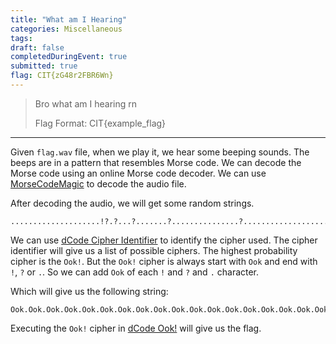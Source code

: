 ```yaml
---
title: "What am I Hearing"
categories: Miscellaneous
tags: 
draft: false
completedDuringEvent: true
submitted: true
flag: CIT{zG48r2FBR6Wn}
---
```

> Bro what am I hearing rn
>
> Flag Format: CIT{example_flag}

---

Given `flag.wav` file, when we play it, we hear some beeping sounds. The beeps are in a pattern that resembles Morse code. We can decode the Morse code using an online Morse code decoder. We can use [MorseCodeMagic](https://morsecodemagic.com/morse-code-audio-decoder/) to decode the audio file.

After decoding the audio, we will get some random strings. 

```
....................!?.?...?.......?...............?....................?.?.?.?.!!?!.?.?.?!!!!!!!.............!.......................!..?..............................................!.!!!.?.!!!!!!!!!!!!!!!!!!!!!!!!!!!.!!!!!!!!!!!!!!!!!!!!!!!!!!!!!!!!!!!!!!!.........!..?!!!!!!!!!!!!!!!!!.?.!!!!!!!!!!!!!.........................................!.!!!!!!!!!.................................!.?.................................................!..?..........!..?!!!!!!!!!...............................!.
```

We can use [dCode Cipher Identifier](https://www.dcode.fr/cipher-identifier) to identify the cipher used. The cipher identifier will give us a list of possible ciphers. The highest probability cipher is the `Ook!`. But the `Ook!` cipher is always start with `Ook` and end with `!`, `?` or `.`. So we can add `Ook` of each `!` and `?` and `.` character.

Which will give us the following string:

```
Ook.Ook.Ook.Ook.Ook.Ook.Ook.Ook.Ook.Ook.Ook.Ook.Ook.Ook.Ook.Ook.Ook.Ook.Ook.Ook.Ook!Ook.Ook.Ook.Ook.Ook.Ook.Ook.Ook.Ook.Ook.Ook.Ook.Ook.Ook.Ook.Ook.Ook.Ook.Ook.Ook.Ook.Ook.Ook.Ook.Ook.Ook.Ook.Ook.Ook.Ook.Ook.Ook.Ook.Ook.Ook.Ook.Ook.Ook.Ook.Ook.Ook.Ook.Ook.Ook.Ook.Ook.Ook.Ook.Ook.Ook.Ook.Ook.Ook.Ook.Ook.Ook.Ook.Ook.Ook.Ook!Ook!Ook.Ook!Ook.Ook.Ook.Ook.Ook.Ook.Ook!Ook!Ook!Ook!Ook!Ook!Ook!Ook.Ook.Ook.Ook.Ook.Ook.Ook.Ook.Ook.Ook.Ook.Ook.Ook.Ook!Ook.Ook.Ook.Ook.Ook.Ook.Ook.Ook.Ook.Ook.Ook.Ook.Ook.Ook.Ook.Ook.Ook.Ook.Ook.Ook.Ook.Ook.Ook.Ook!Ook.Ook.Ook.Ook.Ook.Ook.Ook.Ook.Ook.Ook.Ook.Ook.Ook.Ook.Ook.Ook.Ook.Ook.Ook.Ook.Ook.Ook.Ook.Ook.Ook.Ook.Ook.Ook.Ook.Ook.Ook.Ook.Ook.Ook.Ook.Ook.Ook.Ook.Ook.Ook.Ook.Ook.Ook.Ook.Ook.Ook.Ook.Ook.Ook.Ook!Ook.Ook!Ook!Ook!Ook.Ook.Ook.Ook!Ook!Ook!Ook!Ook!Ook!Ook!Ook!Ook!Ook!Ook!Ook!Ook!Ook!Ook!Ook!Ook!Ook!Ook!Ook!Ook!Ook!Ook!Ook!Ook!Ook!Ook!Ook.Ook!Ook!Ook!Ook!Ook!Ook!Ook!Ook!Ook!Ook!Ook!Ook!Ook!Ook!Ook!Ook!Ook!Ook!Ook!Ook!Ook!Ook!Ook!Ook!Ook!Ook!Ook!Ook!Ook!Ook!Ook!Ook!Ook!Ook!Ook!Ook!Ook!Ook!Ook!Ook.Ook.Ook.Ook.Ook.Ook.Ook.Ook.Ook.Ook!Ook.Ook.Ook.Ook!Ook!Ook!Ook!Ook!Ook!Ook!Ook!Ook!Ook!Ook!Ook!Ook!Ook!Ook!Ook!Ook!Ook.Ook.Ook.Ook!Ook!Ook!Ook!Ook!Ook!Ook!Ook!Ook!Ook!Ook!Ook!Ook!Ook.Ook.Ook.Ook.Ook.Ook.Ook.Ook.Ook.Ook.Ook.Ook.Ook.Ook.Ook.Ook.Ook.Ook.Ook.Ook.Ook.Ook.Ook.Ook.Ook.Ook.Ook.Ook.Ook.Ook.Ook.Ook.Ook.Ook.Ook.Ook.Ook.Ook.Ook.Ook.Ook.Ook!Ook.Ook!Ook!Ook!Ook!Ook!Ook!Ook!Ook!Ook!Ook.Ook.Ook.Ook.Ook.Ook.Ook.Ook.Ook.Ook.Ook.Ook.Ook.Ook.Ook.Ook.Ook.Ook.Ook.Ook.Ook.Ook.Ook.Ook.Ook.Ook.Ook.Ook.Ook.Ook.Ook.Ook.Ook.Ook!Ook.Ook.Ook.Ook.Ook.Ook.Ook.Ook.Ook.Ook.Ook.Ook.Ook.Ook.Ook.Ook.Ook.Ook.Ook.Ook.Ook.Ook.Ook.Ook.Ook.Ook.Ook.Ook.Ook.Ook.Ook.Ook.Ook.Ook.Ook.Ook.Ook.Ook.Ook.Ook.Ook.Ook.Ook.Ook.Ook.Ook.Ook.Ook.Ook.Ook.Ook.Ook!Ook.Ook.Ook.Ook.Ook.Ook.Ook.Ook.Ook.Ook.Ook.Ook.Ook.Ook!Ook.Ook.Ook.Ook!Ook!Ook!Ook!Ook!Ook!Ook!Ook!Ook!Ook.Ook.Ook.Ook.Ook.Ook.Ook.Ook.Ook.Ook.Ook.Ook.Ook.Ook.Ook.Ook.Ook.Ook.Ook.Ook.Ook.Ook.Ook.Ook.Ook.Ook.Ook.Ook.Ook.Ook.Ook.Ook!Ook.
```

Executing the `Ook!` cipher in [dCode Ook!](https://www.dcode.fr/ook-language) will give us the flag.

